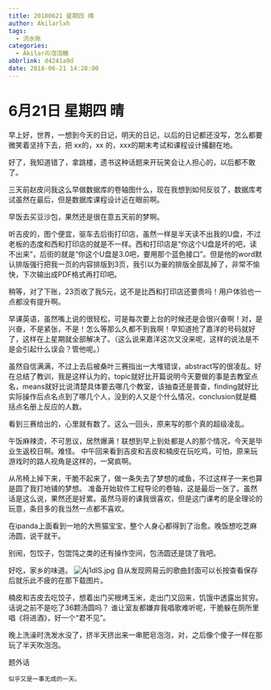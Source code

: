 ```yaml
---
title: 20180621 星期四 晴
author: Akilarlxh
tags:
  - 流水账
categories:
  - Akilarの泡泡糖
abbrlink: d4241a9d
date: 2018-06-21 14:28:00
---
```

 # 6月21日 星期四 晴
  
早上好，世界，一想到今天的日记，明天的日记，以后的日记都还没写，怎么都要微笑着坚持下去，把 xx的，xx 的，xxx的期末考试和课程设计撂翻在地。

好了，我知道错了，拿跳楼，遗书这种话题来开玩笑会让人担心的，以后都不敢了。

三天前赵皮问我这么早做数据库的卷轴图什么，现在我想到如何反驳了，数据库考试虽然在最后，但是数据库课程设计近在眼前啊。

早饭去买豆沙包，果然还是很在意五天前的梦啊。

听吉皮的，图个便宜，驱车去后街打印店，虽然一样是半天读不出我的U盘，不过老板的态度和西和打印店的就是不一样。西和打印店是“你这个U盘是坏的吧，读不出来”，后街的就是“你这个U盘是3.0吧，要用那个蓝色接口”。但是他的word默认排版强行把我一页的内容排版到3页，我引以为豪的排版全部乱掉了，非常不愉快，下次输出成PDF格式再打印吧。

稍等，对了下账，23页收了我5元，这不是比西和打印店还要贵吗！用户体验也一点都没有提升啊。

早课英语，虽然嘴上说的很轻松，可是每次要上台的时候还是会很兴奋啊！对，是兴奋，不是紧张，不是！怎么等那么久都不到我啊！早知道抢了嘉洋的号码就好了，这样在上星期就全部解决了。（这么说来嘉洋这次又没来呢，这样的说法是不是会引起什么误会？管他呢。）

虽然自信满满，不过上去后被桑叶三赛指出一大堆错误，abstract写的很凌乱。好在总结了教训，我是这样认为的，topic就好比开篇说明今天要做的事是去教室点名，means就好比说清楚具体要去哪几个教室，该抽查还是普查，finding就好比实际操作后点名点到了哪几个人，没到的人又是个什么情况，conclusion就是概括点名册上反应的人数。

看到三赛给出的，心里就有数了。这么一回头，原来写的那个真的超级凌乱。

午饭麻辣烫，不可思议，居然爆满！联想到早上到处都是人的那个情况，今天是毕业生返校日啊。难怪。
中午回来看到吉皮和吉皮和楠皮在玩吃鸡，可怕，原来玩游戏时的路人视角是这样的，一窝疯啊。

从吊椅上掉下来，干脆不起来了，做一条失去了梦想的咸鱼，不过这样子一来也算是圆了我打地铺的梦想。
准备开始软件工程导论的卷轴，这是最后一张了。虽然话是这么说，果然还是好累。虽然马哥的课我很喜欢，但是这门课考的是全理论的玩意，条目多的我当然一点都不喜欢。

在ipanda上面看到一地的大熊猫宝宝，整个人身心都得到了治愈。晚饭想吃芝麻汤圆，说干就干。

别闹，包饺子，包馄饨之类的还有操作空间，包汤圆还是饶了我吧。

好吃，家乡的味道。
![Aj1dIS.jpg](https://s2.ax1x.com/2019/04/15/Aj1dIS.jpg)
自从发现网易云的歌曲封面可以长按查看保存后就乐此不疲的在那下载图片。

楠皮和吉皮去吃饺子，想着出门买根烤玉米，走出门又回来，饥饿中透露出贫穷。话说之前不是吃了36颗汤圆吗？
谁让室友都嫌弃我唱歌难听呢，干脆躲在厕所里唱《将进酒》，好一个“君不见”。

晚上洗澡时洗发水没了，挤半天挤出来一串肥皂泡泡，对，之后像个傻子一样在那玩了半天吹泡泡。

题外话
```
似乎又是一事无成的一天。
```